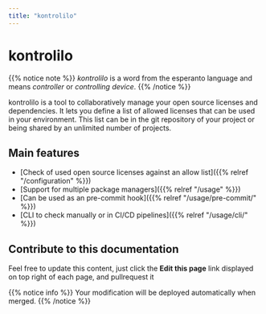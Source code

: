 ```yaml
---
title: "kontrolilo"
---
```


# kontrolilo

{{% notice note %}}
*kontrolilo* is a word from the esperanto language and means *controller* or *controlling device*.
{{% /notice %}}

kontrolilo is a tool to collaboratively manage your open source licenses and dependencies. It lets you define a list of allowed licenses that can be used in your environment. This list can be in the git repository of your project or being shared by an unlimited number of projects.

## Main features

* [Check of used open source licenses against an allow list]({{% relref "/configuration" %}})
* [Support for multiple package managers]({{% relref "/usage" %}})
* [Can be used as an pre-commit hook]({{% relref "/usage/pre-commit/" %}})
* [CLI to check manually or in CI/CD pipelines]({{% relref "/usage/cli/" %}})

## Contribute to this documentation
Feel free to update this content, just click the **Edit this page** link displayed on top right of each page, and pullrequest it

{{% notice info %}}
Your modification will be deployed automatically when merged.
{{% /notice %}}
